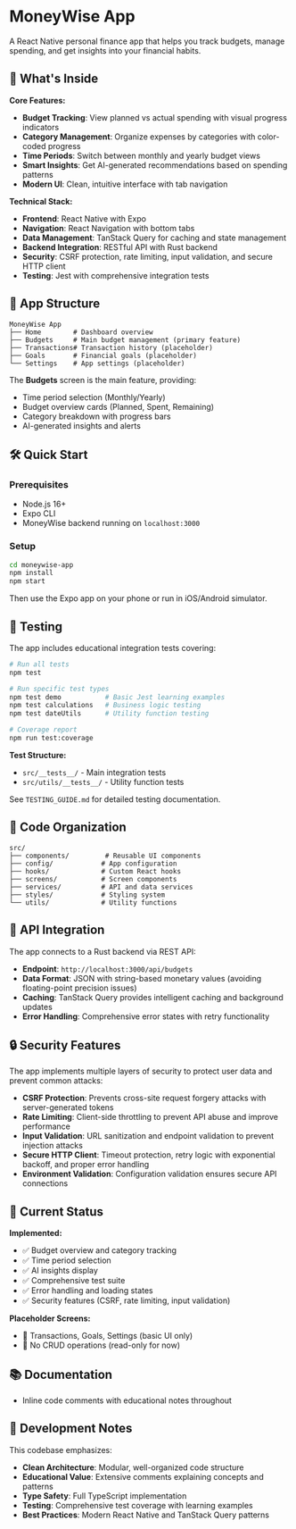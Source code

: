 # MoneyWise App

A React Native personal finance app that helps you track budgets, manage spending, and get insights into your financial habits.

## 🚀 What's Inside

**Core Features:**
- **Budget Tracking**: View planned vs actual spending with visual progress indicators
- **Category Management**: Organize expenses by categories with color-coded progress
- **Time Periods**: Switch between monthly and yearly budget views
- **Smart Insights**: Get AI-generated recommendations based on spending patterns
- **Modern UI**: Clean, intuitive interface with tab navigation

**Technical Stack:**
- **Frontend**: React Native with Expo
- **Navigation**: React Navigation with bottom tabs
- **Data Management**: TanStack Query for caching and state management
- **Backend Integration**: RESTful API with Rust backend
- **Security**: CSRF protection, rate limiting, input validation, and secure HTTP client
- **Testing**: Jest with comprehensive integration tests

## 📱 App Structure

```
MoneyWise App
├── Home        # Dashboard overview
├── Budgets     # Main budget management (primary feature)
├── Transactions# Transaction history (placeholder)
├── Goals       # Financial goals (placeholder)
└── Settings    # App settings (placeholder)
```

The **Budgets** screen is the main feature, providing:
- Time period selection (Monthly/Yearly)
- Budget overview cards (Planned, Spent, Remaining)
- Category breakdown with progress bars
- AI-generated insights and alerts

## 🛠 Quick Start

### Prerequisites
- Node.js 16+
- Expo CLI
- MoneyWise backend running on `localhost:3000`

### Setup
```bash
cd moneywise-app
npm install
npm start
```

Then use the Expo app on your phone or run in iOS/Android simulator.

## 🧪 Testing

The app includes educational integration tests covering:

```bash
# Run all tests
npm test

# Run specific test types
npm test demo           # Basic Jest learning examples
npm test calculations   # Business logic testing
npm test dateUtils      # Utility function testing

# Coverage report
npm run test:coverage
```

**Test Structure:**
- `src/__tests__/` - Main integration tests
- `src/utils/__tests__/` - Utility function tests

See `TESTING_GUIDE.md` for detailed testing documentation.

## 📁 Code Organization

```
src/
├── components/         # Reusable UI components
├── config/            # App configuration
├── hooks/             # Custom React hooks
├── screens/           # Screen components
├── services/          # API and data services
├── styles/            # Styling system
└── utils/             # Utility functions
```

## 🔌 API Integration

The app connects to a Rust backend via REST API:

- **Endpoint**: `http://localhost:3000/api/budgets`
- **Data Format**: JSON with string-based monetary values (avoiding floating-point precision issues)
- **Caching**: TanStack Query provides intelligent caching and background updates
- **Error Handling**: Comprehensive error states with retry functionality

## 🔒 Security Features

The app implements multiple layers of security to protect user data and prevent common attacks:

- **CSRF Protection**: Prevents cross-site request forgery attacks with server-generated tokens
- **Rate Limiting**: Client-side throttling to prevent API abuse and improve performance
- **Input Validation**: URL sanitization and endpoint validation to prevent injection attacks
- **Secure HTTP Client**: Timeout protection, retry logic with exponential backoff, and proper error handling
- **Environment Validation**: Configuration validation ensures secure API connections

## 🚧 Current Status

**Implemented:**
- ✅ Budget overview and category tracking
- ✅ Time period selection
- ✅ AI insights display
- ✅ Comprehensive test suite
- ✅ Error handling and loading states
- ✅ Security features (CSRF, rate limiting, input validation)

**Placeholder Screens:**
- 🚧 Transactions, Goals, Settings (basic UI only)
- 🚧 No CRUD operations (read-only for now)

## 📚 Documentation

- Inline code comments with educational notes throughout

## 🤝 Development Notes

This codebase emphasizes:
- **Clean Architecture**: Modular, well-organized code structure
- **Educational Value**: Extensive comments explaining concepts and patterns
- **Type Safety**: Full TypeScript implementation
- **Testing**: Comprehensive test coverage with learning examples
- **Best Practices**: Modern React Native and TanStack Query patterns
